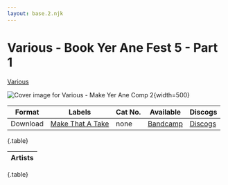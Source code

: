 ```yaml
---
layout: base.2.njk
---
```


# Various - Book Yer Ane Fest 5 - Part 1

[Various](../../artists/various)

![Cover image for Various - Make Yer Ane Comp 2](../../images/various-book-yer-ane-fest-5.jpg){width=500}

| Format | Labels | Cat No. | Available | Discogs
|---|---|---|---|---|
| Download | [Make That A Take](../../labels/make-that-a-take) | none | [Bandcamp](https://makethatatakerecords.bandcamp.com/album/book-yer-ane-fest-v-part-i) | [Discogs](https://www.discogs.com/release/15191482-Various-Book-Yer-Ane-Fest-V-Part-I) |

{.table}

| Artists |
|---|

{.table}
